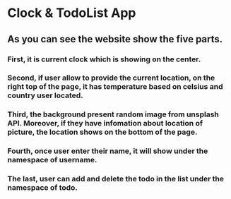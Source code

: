 # Clock & TodoList App
## As you can see the website show the five parts.
### First, it is current clock which is showing on the center.
### Second, if user allow to provide the current location, on the right top of the page, it has temperature based on celsius and country user located.
### Third, the background present random image from unsplash API. Moreover, if they have infomation about location of picture, the location shows on the bottom of the page.
### Fourth, once user enter their name, it will show under the namespace of username. 
### The last, user can add and delete the todo in the list under the namespace of todo.
